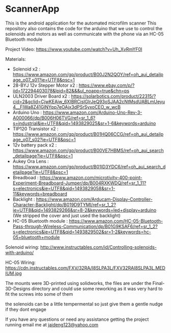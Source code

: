 # ScannerApp
This is the android application for the automated microfilm scanner
This repository also contains the code for the arduino that we use to control the solenoids and motors as well as communicate with the phone via an HC-05 Bluetooth module

Project Video: https://www.youtube.com/watch?v=Uh_XvRmYF0I

Materials:

* Solenoid x2 : https://www.amazon.com/gp/product/B00J2N2QOY/ref=oh_aui_detailpage_o07_s01?ie=UTF8&psc=1
* 28-BYJ 12v Stepper Motor x2 : https://www.ebay.com/p/?iid=172294403078&lpid=82&&&ul_noapp=true&chn=ps
* ULN2003 Driver Board x2 : https://solarbotics.com/product/22315/?cid=2&gclid=CjwKEAjw_6XIBRCisIGIrJeQ93oSJAA2cNtMsdUABLmUeyu4__FIWa8Z41GlNYpp7eOAjx3dPSrSyxoCEO_w_wcB
* Arduino Uno : https://www.amazon.com/Arduino-Uno-Rev-3-A000066/dp/B006H06TVG/ref=sr_1_6?s=industrial&ie=UTF8&qid=1493829025&sr=1-6&keywords=arduino
* TIP120 Transistor x2 : https://www.amazon.com/gp/product/B01HQ06CCG/ref=oh_aui_detailpage_o07_s02?ie=UTF8&psc=1
* 12v battery pack x2 : https://www.amazon.com/gp/product/B00VE7HBMS/ref=oh_aui_search_detailpage?ie=UTF8&psc=1
* Aukey Ora Lens : https://www.amazon.com/gp/product/B01ID3YDC6/ref=oh_aui_search_detailpage?ie=UTF8&psc=1
* Breadboad : https://www.amazon.com/microtivity-400-point-Experiment-Breadboard-Jumper/dp/B004RXKWDQ/ref=sr_1_11?s=electronics&ie=UTF8&qid=1493829058&sr=1-11&keywords=breadboard
* Backlight : https://www.amazon.com/Arducam-Display-Controller-Character-Backlight/dp/B019D9TYMI/ref=sr_1_2?ie=UTF8&qid=1493829266&sr=8-2&keywords=led+display+arduino (We stripped the cover and just used the backlight)
* HC-05 Bluetooth module : https://www.amazon.com/HC-05-Bluetooth-Pass-through-Wireless-Communication/dp/B01G9KSAF6/ref=sr_1_2?s=electronics&ie=UTF8&qid=1493829502&sr=1-2&keywords=hc-05+bluetooth+module

Solenoid wiring: http://www.instructables.com/id/Controlling-solenoids-with-arduino/

HC-05 Wiring: https://cdn.instructables.com/FXV/32RA/I8SLPA3L/FXV32RAI8SLPA3L.MEDIUM.jpg

The mounts were 3D-printed using solidworks, the files are under the Final-3D-Designs directory and could use some reworking as it was very hard to fit the screws into some of them

the solenoids can be a little tempermental so just give them a gentle nudge if they dont engage

If you have any questions or need any assistance getting the project running email me at jaideng123@yahoo.com
